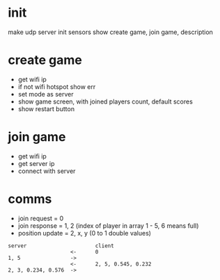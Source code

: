 # init

make udp server
init sensors
show create game, join game, description

# create game

-   get wifi ip
-   if not wifi hotspot show err
-   set mode as server
-   show game screen, with joined players count, default scores
-   show restart button

# join game

-   get wifi ip
-   get server ip
-   connect with server

# comms

-   join request = 0
-   join response = 1, 2 (index of player in array 1 - 5, 6 means full)
-   position update = 2, x, y (0 to 1 double values)

```
server                      client
                    <-      0
1, 5                ->
                    <-      2, 5, 0.545, 0.232
2, 3, 0.234, 0.576  ->
```
